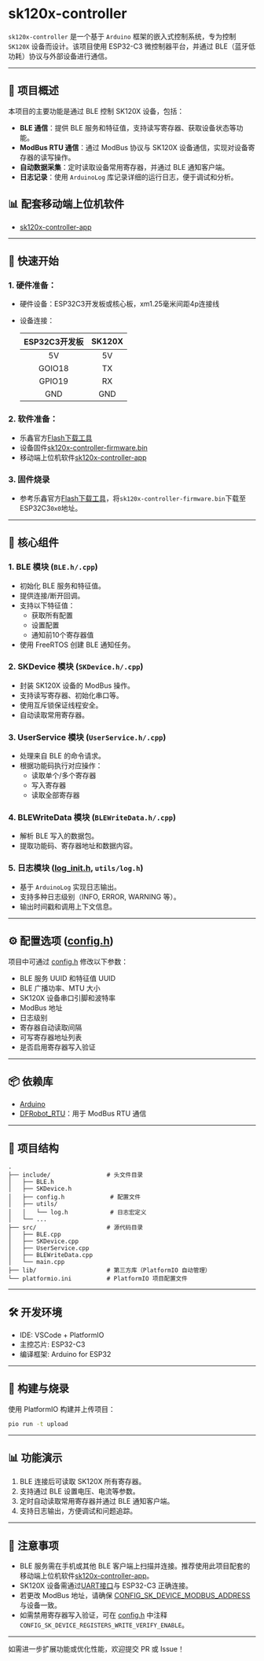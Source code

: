 # sk120x-controller

`sk120x-controller` 是一个基于 `Arduino` 框架的嵌入式控制系统，专为控制 `SK120X` 设备而设计。该项目使用 ESP32-C3 微控制器平台，并通过 BLE（蓝牙低功耗）协议与外部设备进行通信。

---

## 📌 项目概述

本项目的主要功能是通过 BLE 控制 SK120X 设备，包括：

- **BLE 通信**：提供 BLE 服务和特征值，支持读写寄存器、获取设备状态等功能。
- **ModBus RTU 通信**：通过 ModBus 协议与 SK120X 设备通信，实现对设备寄存器的读写操作。
- **自动数据采集**：定时读取设备常用寄存器，并通过 BLE 通知客户端。
- **日志记录**：使用 `ArduinoLog` 库记录详细的运行日志，便于调试和分析。

## 📊 配套移动端上位机软件
- [sk120x-controller-app](https://github.com/worldyun/sk120x-controller-app)

---
## 🚀 快速开始
### 1. **硬件准备**：
- 硬件设备：ESP32C3开发板或核心板，xm1.25毫米间距4p连接线

- 设备连接： 

  | ESP32C3开发板 | SK120X |
  | :-----------: | :----: |
  |      5V       |   5V   |
  |    GOIO18     |   TX   |
  |    GPIO19     |   RX   |
  |      GND      |  GND   |

### 2. **软件准备**：
- 乐鑫官方[Flash下载工具](https://docs.espressif.com/projects/esp-test-tools/zh_CN/latest/esp32/production_stage/tools/flash_download_tool.html)
- 设备固件[sk120x-controller-firmware.bin](https://github.com/worldyun/sk120x-controller/releases)
- 移动端上位机软件[sk120x-controller-app](https://github.com/worldyun/sk120x-controller-app)

### 3. 固件烧录
- 参考乐鑫官方[Flash下载工具](https://docs.espressif.com/projects/esp-test-tools/zh_CN/latest/esp32/production_stage/tools/flash_download_tool.html)，将`sk120x-controller-firmware.bin`下载至ESP32C3`0x0`地址。
---

## 🧩 核心组件

### 1. **BLE 模块 (`BLE.h/.cpp`)**
- 初始化 BLE 服务和特征值。
- 提供连接/断开回调。
- 支持以下特征值：
  - 获取所有配置
  - 设置配置
  - 通知前10个寄存器值
- 使用 FreeRTOS 创建 BLE 通知任务。

### 2. **SKDevice 模块 (`SKDevice.h/.cpp`)**
- 封装 SK120X 设备的 ModBus 操作。
- 支持读写寄存器、初始化串口等。
- 使用互斥锁保证线程安全。
- 自动读取常用寄存器。

### 3. **UserService 模块 (`UserService.h/.cpp`)**
- 处理来自 BLE 的命令请求。
- 根据功能码执行对应操作：
  - 读取单个/多个寄存器
  - 写入寄存器
  - 读取全部寄存器

### 4. **BLEWriteData 模块 (`BLEWriteData.h/.cpp`)**
- 解析 BLE 写入的数据包。
- 提取功能码、寄存器地址和数据内容。

### 5. **日志模块 ([log_init.h](./include/log_init.h), `utils/log.h`)**
- 基于 `ArduinoLog` 实现日志输出。
- 支持多种日志级别（INFO, ERROR, WARNING 等）。
- 输出时间戳和调用上下文信息。

---

## ⚙️ 配置选项 ([config.h](./include/config.h))

项目中可通过 [config.h](./include/config.h) 修改以下参数：

- BLE 服务 UUID 和特征值 UUID
- BLE 广播功率、MTU 大小
- SK120X 设备串口引脚和波特率
- ModBus 地址
- 日志级别
- 寄存器自动读取间隔
- 可写寄存器地址列表
- 是否启用寄存器写入验证

---

## 📦 依赖库

- [Arduino](https://www.arduino.cc/)
- [DFRobot_RTU](https://github.com/DFRobot/DFRobot_RTU)：用于 ModBus RTU 通信

---

## 📁 项目结构

```
.
├── include/                # 头文件目录
│   ├── BLE.h
│   ├── SKDevice.h
│   ├── config.h             # 配置文件
│   ├── utils/
│   │   └── log.h            # 日志宏定义
│   └── ...
├── src/                    # 源代码目录
│   ├── BLE.cpp
│   ├── SKDevice.cpp
│   ├── UserService.cpp
│   ├── BLEWriteData.cpp
│   └── main.cpp
├── lib/                    # 第三方库（PlatformIO 自动管理）
└── platformio.ini          # PlatformIO 项目配置文件
```

---

## 🛠️ 开发环境

- IDE: VSCode + PlatformIO
- 主控芯片: ESP32-C3
- 编译框架: Arduino for ESP32

---

## 📜 构建与烧录

使用 PlatformIO 构建并上传项目：

```bash
pio run -t upload
```

---

## 📊 功能演示

1. BLE 连接后可读取 SK120X 所有寄存器。
2. 支持通过 BLE 设置电压、电流等参数。
3. 定时自动读取常用寄存器并通过 BLE 通知客户端。
4. 支持日志输出，方便调试和问题追踪。

---

## 📝 注意事项

- BLE 服务需在手机或其他 BLE 客户端上扫描并连接。推荐使用此项目配套的移动端上位机软件[sk120x-controller-app](https://github.com/worldyun/sk120x-controller-app)。
- SK120X 设备需通过[UART接口](./include/config.h#L53-L57)与 ESP32-C3 正确连接。
- 若更改 ModBus 地址，请确保 [CONFIG_SK_DEVICE_MODBUS_ADDRESS](./include/config.h#L65-L66) 与设备一致。
- 如需禁用寄存器写入验证，可在 [config.h](./include/config.h) 中注释 `CONFIG_SK_DEVICE_REGISTERS_WRITE_VERIFY_ENABLE`。

---

如需进一步扩展功能或优化性能，欢迎提交 PR 或 Issue！
